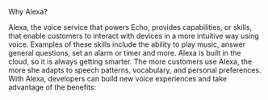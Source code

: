 Why Alexa?

Alexa, the voice service that powers Echo, provides capabilities, or skills, that enable customers to interact with devices in a more intuitive way using voice. Examples of these skills include the ability to play music, answer general questions, set an alarm or timer and more. Alexa is built in the cloud, so it is always getting smarter. The more customers use Alexa, the more she adapts to speech patterns, vocabulary, and personal preferences. With Alexa, developers can build new voice experiences and take advantage of the benefits: